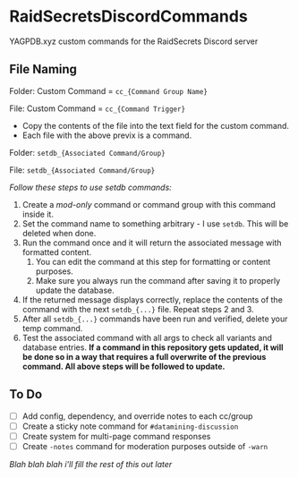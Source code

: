 # RaidSecretsDiscordCommands
YAGPDB.xyz custom commands for the RaidSecrets Discord server

## File Naming
Folder: Custom Command = `cc_{Command Group Name}` 

File: Custom Command = `cc_{Command Trigger}` 

* Copy the contents of the file into the text field for the custom command.
* Each file with the above previx is a command.


Folder: `setdb_{Associated Command/Group}`

File: `setdb_{Associated Command/Group}` 

*Follow these steps to use setdb commands:*
1. Create a _mod-only_ command or command group with this command inside it.
2. Set the command name to something arbitrary - I use `setdb`. This will be deleted when done.
3. Run the command once and it will return the associated message with formatted content.
	1. You can edit the command at this step for formatting or content purposes.
	2. Make sure you always run the command after saving it to properly update the database.
4. If the returned message displays correctly, replace the contents of the command with the next `setdb_{...}` file. Repeat steps 2 and 3.
5. After all `setdb_{...}` commands have been run and verified, delete your temp command.
6. Test the associated command with all args to check all variants and database entries.
**If a command in this repository gets updated, it will be done so in a way that requires a full overwrite of the previous command. All above steps will be followed to update.**


## To Do
- [ ] Add config, dependency, and override notes to each cc/group
- [ ] Create a sticky note command for `#datamining-discussion`
- [ ] Create system for multi-page command responses
- [ ] Create `-notes` command for moderation purposes outside of `-warn`

*Blah blah blah i'll fill the rest of this out later*
